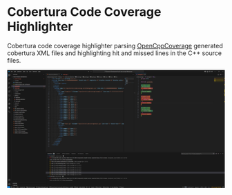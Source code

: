 # Cobertura Code Coverage Highlighter

Cobertura code coverage highlighter parsing [OpenCppCoverage](https://github.com/OpenCppCoverage/OpenCppCoverage) generated cobertura XML files and highlighting hit and missed lines in the C++ source files.

![doc/extension.png](doc/extension.png)
